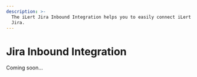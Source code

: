 ```yaml
---
description: >-
  The iLert Jira Inbound Integration helps you to easily connect iLert with
  Jira.
---
```


# Jira Inbound Integration

Coming soon...


